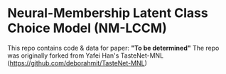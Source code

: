 # Neural-Membership Latent Class Choice Model (NM-LCCM)

This repo contains code & data for paper: **"To be determined"**
The repo was originally forked from Yafei Han's TasteNet-MNL (https://github.com/deborahmit/TasteNet-MNL)


